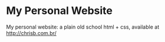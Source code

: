 # My Personal Website

My personal website: a plain old school html + css, available at http://chrisb.com.br/
